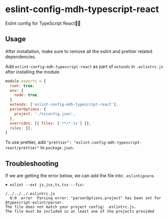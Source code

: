# eslint-config-mdh-typescript-react

Eslint config for TypeScript React🏄🏻

## Usage

After installation, make sure to remove all the eslint and prettier related dependencies.

Add `eslint-config-mdh-typescript-react` as part of `extends` in `.eslintrc.js` after installing the module.

```js
module.exports = {
  root: true,
  env: {
    node: true,
  },
  extends: ['eslint-config-mdh-typescript-react'],
  parserOptions: {
    project: './tsconfig.json',
  },
  overrides: [{ files: ['**/*.ts'] }],
  rules: {},
}
```

To use prettier, add `"prettier": "eslint-config-mdh-typescript-react/prettier"` to `package.json`.

## Troubleshooting

If we are getting the error below, we can add the file into `.eslintignore`.

```
✖ eslint --ext js,jsx,ts,tsx --fix:

/../../../.eslintrc.js
  0:0  error  Parsing error: "parserOptions.project" has been set for @typescript-eslint/parser.
The file does not match your project config: .eslintrc.js.
The file must be included in at least one of the projects provided
```
